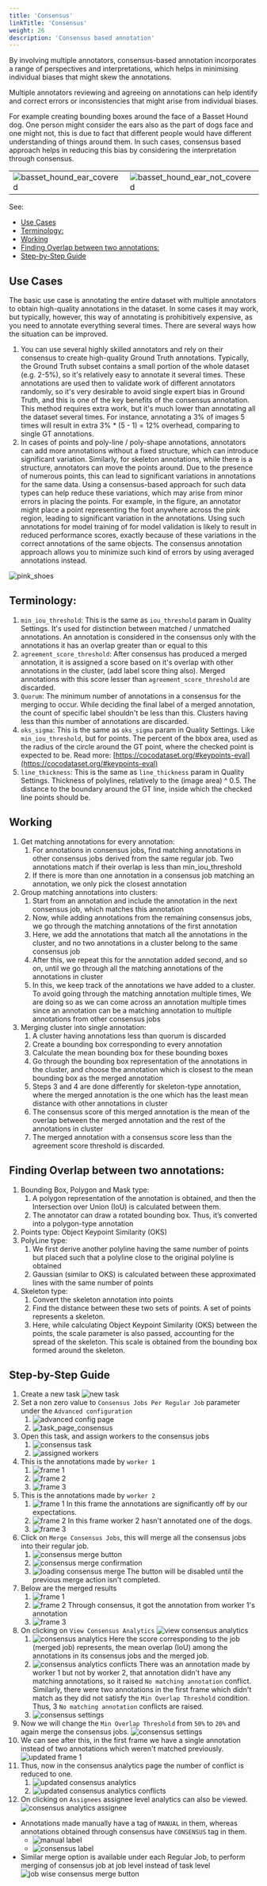 ```yaml
---
title: 'Consensus'
linkTitle: 'Consensus'
weight: 26
description: 'Consensus based annotation'
---
```


By involving multiple annotators, consensus-based annotation incorporates a range of perspectives and interpretations, which helps in minimising individual biases that might skew the annotations.

Multiple annotators reviewing and agreeing on annotations can help identify and correct errors or inconsistencies that might arise from individual biases.

For example creating bounding boxes around the face of a Basset Hound dog. One person might consider the ears also as the part of dogs face and one might not, this is due to fact that different people would have different understanding of things around them. In such cases, consensus based approach helps in reducing this bias by considering the interpretation through consensus.

|                                                                    |                                                                            |
|--------------------------------------------------------------------|----------------------------------------------------------------------------|
| ![basset_hound_ear_covered](/images/basset_hound_ear_covered.jpeg) | ![basset_hound_ear_not_covered](/images/basset_hound_ear_not_covered.jpeg) |


See:

- [Use Cases](#use-cases)
- [Terminology:](#terminology)
- [Working](#working)
- [Finding Overlap between two annotations:](#finding-overlap-between-two-annotations)
- [Step-by-Step Guide](#step-by-step-guide)

## Use Cases

The basic use case is annotating the entire dataset with multiple annotators to obtain high-quality annotations in the dataset. In some cases it may work, but typically, however, this way of annotating is prohibitively expensive, as you need to annotate everything several times. There are several ways how the situation can be improved.

1. You can use several highly skilled annotators and rely on their consensus to create high-quality Ground Truth annotations. Typically, the Ground Truth subset contains a small portion of the whole dataset (e.g. 2-5%), so it's relatively easy to annotate it several times. These annotations are used then to validate work of different annotators randomly, so it's very desirable to avoid single expert bias in Ground Truth, and this is one of the key benefits of the consensus annotation. This method requires extra work, but it's much lower than annotating all the dataset several times. For instance, annotating a 3% of images 5 times will result in extra 3% * (5 - 1) = 12% overhead, comparing to single GT annotations.
2. In cases of points and poly-line / poly-shape annotations, annotators can add more annotations without a fixed structure, which can introduce significant variation. Similarly, for skeleton annotations, while there is a structure, annotators can move the points around. Due to the presence of numerous points, this can lead to significant variations in annotations for the same data. Using a consensus-based approach for such data types can help reduce these variations, which may arise from minor errors in placing the points.  For example, in the figure, an annotator might place a point representing the foot anywhere across the pink region, leading to significant variation in the annotations. Using such annotations for model training of for model validation is likely to result in reduced performance scores, exactly because of these variations in the correct annotations of the same objects. The consensus annotation approach allows you to minimize such kind of errors by using averaged annotations instead.

![pink_shoes](/images/pink_shoes.jpeg)


## Terminology:
1. `min_iou_threshold`: This is the same as `iou_threshold` param in Quality Settings. It's used for distinction between matched / unmatched annotations. An annotation is considered in the consensus only with the annotations it has an overlap greater than or equal to this
2. `agreement_score_threshold`: After consensus has produced a merged annotation, it is assigned a score based on it's overlap with other annotations in the cluster, (add label score thing also). Merged annotations with this score lesser than `agreement_score_threshold` are discarded.
3. `Quorum`: The minimum number of annotations in a consensus for the merging to occur. While deciding the final label of a merged annotation, the count of specific label shouldn't be less than this. Clusters having less than this number of annotations are discarded.
4. `oks_sigma`: This is the same as `oks_sigma` param in Quality Settings. Like `min_iou_threshold`, but for points. The percent of the bbox area, used as the radius of the circle around the GT point, where the checked point is expected to be. Read more: [https://cocodataset.org/#keypoints-eval](https://cocodataset.org/#keypoints-eval)
5. `line_thickness`: This is the same as `line_thickness` param in Quality Settings. Thickness of polylines, relatively to the (image area) ^ 0.5. The distance to the boundary around the GT line, inside which the checked line points should be.


## Working
1. Get matching annotations for every annotation:
   1. For annotations in consensus jobs, find matching annotations in other consensus jobs derived from the same regular job. Two annotations match if their overlap is less than min_iou_threshold
   2. If there is more than one annotation in a consensus job matching an annotation, we only pick the closest annotation
2. Group matching annotations into clusters:
   1. Start from an annotation and include the annotation in the next consensus job, which matches this annotation
   2. Now, while adding annotations from the remaining consensus jobs, we go through the matching annotations of the first annotation
   3. Here, we add the annotations that match all the annotations in the cluster, and no two annotations in a cluster belong to the same consensus job
   4. After this, we repeat this for the annotation added second, and so on, until we go through all the matching annotations of the annotations in cluster
   5. In this, we keep track of the annotations we have added to a cluster. To avoid going through the matching annotation multiple times, We are doing so as we can come across an annotation multiple times since an annotation can be a matching annotation to multiple annotations from other consensus jobs
3. Merging cluster into single annotation:
   1. A cluster having annotations less than quorum is discarded
   2. Create a bounding box corresponding to every annotation
   3. Calculate the mean bounding box for these bounding boxes
   4. Go through the bounding box representation of the annotations in the cluster, and choose the annotation which is closest to the mean bounding box as the merged annotation
   5. Steps 3 and 4 are done differently for skeleton-type annotation, where the merged annotation is the one which has the least mean distance with other annotations in cluster
   6. The consensus score of this merged annotation is the mean of the overlap between the merged annotation and the rest of the annotations in cluster
   7. The merged annotation with a consensus score less than the agreement score threshold is discarded.


## Finding Overlap between two annotations:
1. Bounding Box, Polygon and Mask type:
   1. A polygon representation of the annotation is obtained, and then the Intersection over Union (IoU) is calculated between them.
   2. The annotator can draw a rotated bounding box. Thus, it’s converted into a polygon-type annotation
2. Points type: Object Keypoint Similarity (OKS)
3. PolyLine type:
   1. We first derive another polyline having the same number of points but placed such that a polyline close to the original polyline is obtained
   2. Gaussian (similar to OKS) is calculated between these approximated lines with the same number of points
4. Skeleton type:
   1. Convert the skeleton annotation into points
   2. Find the distance between these two sets of points. A set of points represents a skeleton.
   3. Here, while calculating Object Keypoint Similarity (OKS) between the points, the scale parameter is also passed, accounting for the spread of the skeleton. This scale is obtained from the bounding box formed around the skeleton.


## Step-by-Step Guide
1. Create a new task ![new task](/images/new_task_page.jpeg)
2. Set a non zero value to `Consensus Jobs Per Regular Job` parameter under the `Advanced configuration`
   1. ![advanced config page](/images/adv_conf_page.jpeg)
   2. ![task_page_consensus](/images/task_page_consensus.jpeg)
3. Open this task, and assign workers to the consensus jobs
   1. ![consensus task](/images/consensus_task.jpeg)
   2. ![assigned workers](/images/assigned_workers.jpeg)
4. This is the annotations made by `worker 1`
   1. ![frame 1](/images/worker_1_1.jpeg)
   2. ![frame 2](/images/worker_1_2.jpeg)
   3. ![frame 3](/images/worker_1_3.jpeg)
5. This is the annotations made by `worker 2`
   1. ![frame 1](/images/worker_2_1.jpeg) In this frame the annotations are significantly off by our expectations.
   2. ![frame 2](/images/worker_2_2.jpeg) In this frame worker 2 hasn't annotated one of the dogs.
   3. ![frame 3](/images/worker_2_3.jpeg)
6. Click on `Merge Consensus Jobs`, this will merge all the consensus jobs into their regular job.
   1. ![consensus merge button](/images/consensus_merge_button.jpeg)
   2. ![consensus merge confirmation](/images/consensus_merge_confirmation.jpeg)
   3. ![loading consensus merge](/images/loading_consensus_merge.jpeg) The button will be disabled until the previous merge action isn't completed.
7. Below are the merged results
   1. ![frame 1](/images/merged_1.jpeg)
   2. ![frame 2](/images/merged_2.jpeg) Through consensus, it got the annotation from worker 1's annotation
   3. ![frame 3](/images/merged_3.jpeg)
8. On clicking on `View Consensus Analytics` ![view consensus analytics](/images/view_consensus_analytics.jpeg)
   1. ![consensus analytics](/images/consensus_analytics_1.jpeg) Here the score corresponding to the job (merged job) represents, the mean overlap (IoU) among the annotations in its consensus jobs and the merged job.
   2. ![consensus analytics conflicts](/images/consensus_analytics_1_conf.jpeg) There was an annotation made by worker 1 but not by worker 2, that annotation didn't have any matching annotations, so it raised `No matching annotation` conflict. Similarly, there were two annotations in the first frame which didn't match as they did not satisfy the `Min Overlap Threshold` condition. Thus, 3 `No matching annotation` conflicts are raised.
   3. ![consensus settings](/images/consensus_settings_1.jpeg)
9. Now we will change the `Min Overlap Threshold` from `50%` to `20%` and again merge the consensus jobs. ![consensus settings](/images/consensus_settings_2.jpeg)
10. We can see after this, in the first frame we have a single annotation instead of two annotations which weren't matched previously. ![updated frame 1](/images/consensus_label.jpeg)
11. Thus, now in the consensus analytics page the number of conflict is reduced to one.
    1. ![updated consensus analytics](/images/consensus_analytics_2.jpeg)
    2. ![updated consensus analytics conflicts](/images/consensus_analytics_2_conf.jpeg)
12. On clicking on `Assignees` assignee level analytics can also be viewed. ![consensus analytics assignee](/images/consensus_analytics_2_assignee.jpeg)

- Annotations made manually have a tag of `MANUAL` in them, whereas annotations obtained through consensus have `CONSENSUS` tag in them.
  - ![manual label](/images/manual_label.jpeg)
  - ![consensus label](/images/consensus_label.jpeg)
- Similar merge option is available under each Regular Job, to perform merging of consensus job at job level instead of task level ![job wise consensus merge button](/images/job_wise_consensus.jpeg)
